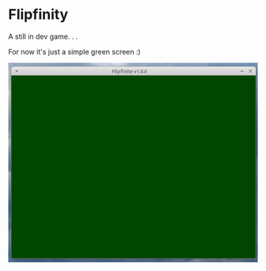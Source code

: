 # Flipfinity

  
A still in dev game. . .

For now it's just a simple green screen :)

![Just a simple green screen](./screenshots/Screenshot1.png)
